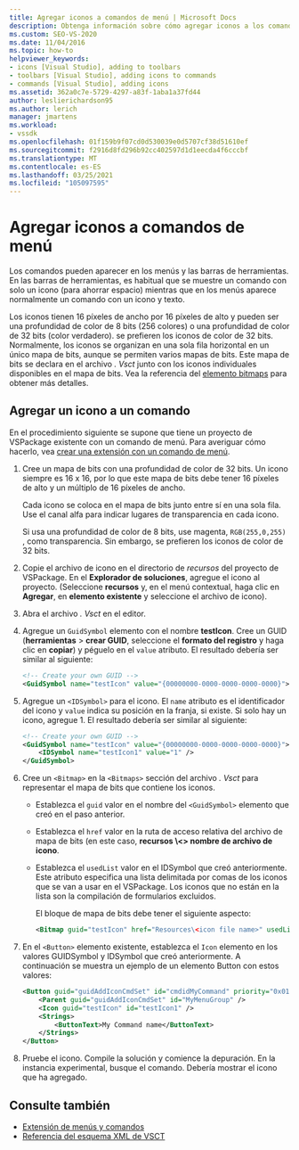 ```yaml
---
title: Agregar iconos a comandos de menú | Microsoft Docs
description: Obtenga información sobre cómo agregar iconos a los comandos que pueden aparecer en los menús y las barras de herramientas en el entorno de desarrollo integrado (IDE) de Visual Studio.
ms.custom: SEO-VS-2020
ms.date: 11/04/2016
ms.topic: how-to
helpviewer_keywords:
- icons [Visual Studio], adding to toolbars
- toolbars [Visual Studio], adding icons to commands
- commands [Visual Studio], adding icons
ms.assetid: 362a0c7e-5729-4297-a83f-1aba1a37fd44
author: leslierichardson95
ms.author: lerich
manager: jmartens
ms.workload:
- vssdk
ms.openlocfilehash: 01f159b9f07cd0d530039e0d5707cf38d51610ef
ms.sourcegitcommit: f2916d8fd296b92cc402597d1d1eecda4f6cccbf
ms.translationtype: MT
ms.contentlocale: es-ES
ms.lasthandoff: 03/25/2021
ms.locfileid: "105097595"
---
```

# <a name="add-icons-to-menu-commands"></a>Agregar iconos a comandos de menú
Los comandos pueden aparecer en los menús y las barras de herramientas. En las barras de herramientas, es habitual que se muestre un comando con solo un icono (para ahorrar espacio) mientras que en los menús aparece normalmente un comando con un icono y texto.

 Los iconos tienen 16 píxeles de ancho por 16 píxeles de alto y pueden ser una profundidad de color de 8 bits (256 colores) o una profundidad de color de 32 bits (color verdadero). se prefieren los iconos de color de 32 bits. Normalmente, los iconos se organizan en una sola fila horizontal en un único mapa de bits, aunque se permiten varios mapas de bits. Este mapa de bits se declara en el archivo *. Vsct* junto con los iconos individuales disponibles en el mapa de bits. Vea la referencia del [elemento bitmaps](../extensibility/bitmaps-element.md) para obtener más detalles.

## <a name="add-an-icon-to-a-command"></a>Agregar un icono a un comando
 En el procedimiento siguiente se supone que tiene un proyecto de VSPackage existente con un comando de menú. Para averiguar cómo hacerlo, vea [crear una extensión con un comando de menú](../extensibility/creating-an-extension-with-a-menu-command.md).

1. Cree un mapa de bits con una profundidad de color de 32 bits. Un icono siempre es 16 x 16, por lo que este mapa de bits debe tener 16 píxeles de alto y un múltiplo de 16 píxeles de ancho.

     Cada icono se coloca en el mapa de bits junto entre sí en una sola fila. Use el canal alfa para indicar lugares de transparencia en cada icono.

     Si usa una profundidad de color de 8 bits, use magenta, `RGB(255,0,255)` , como transparencia. Sin embargo, se prefieren los iconos de color de 32 bits.

2. Copie el archivo de icono en el directorio de *recursos* del proyecto de VSPackage. En el **Explorador de soluciones**, agregue el icono al proyecto. (Seleccione **recursos** y, en el menú contextual, haga clic en **Agregar**, en **elemento existente** y seleccione el archivo de icono).

3. Abra el archivo *. Vsct* en el editor.

4. Agregue un `GuidSymbol` elemento con el nombre **testIcon**. Cree un GUID (**herramientas**  >  **crear GUID**, seleccione el **formato del registro** y haga clic en **copiar**) y péguelo en el `value` atributo. El resultado debería ser similar al siguiente:

    ```xml
    <!-- Create your own GUID -->
    <GuidSymbol name="testIcon" value="{00000000-0000-0000-0000-0000}">
    ```

5. Agregue un `<IDSymbol>` para el icono. El `name` atributo es el identificador del icono y `value` indica su posición en la franja, si existe. Si solo hay un icono, agregue 1. El resultado debería ser similar al siguiente:

    ```xml
    <!-- Create your own GUID -->
    <GuidSymbol name="testIcon" value="{00000000-0000-0000-0000-0000}">
        <IDSymbol name="testIcon1" value="1" />
    </GuidSymbol>
    ```

6. Cree un `<Bitmap>` en la `<Bitmaps>` sección del archivo *. Vsct* para representar el mapa de bits que contiene los iconos.

    - Establezca el `guid` valor en el nombre del `<GuidSymbol>` elemento que creó en el paso anterior.

    - Establezca el `href` valor en la ruta de acceso relativa del archivo de mapa de bits (en este caso, **recursos \\<\> nombre de archivo de icono**.

    - Establezca el `usedList` valor en el IDSymbol que creó anteriormente. Este atributo especifica una lista delimitada por comas de los iconos que se van a usar en el VSPackage. Los iconos que no están en la lista son la compilación de formularios excluidos.

         El bloque de mapa de bits debe tener el siguiente aspecto:

        ```xml
        <Bitmap guid="testIcon" href="Resources\<icon file name>" usedList="testIcon1"/>
        ```

7. En el `<Button>` elemento existente, establezca el `Icon` elemento en los valores GUIDSymbol y IDSymbol que creó anteriormente. A continuación se muestra un ejemplo de un elemento Button con estos valores:

    ```xml
    <Button guid="guidAddIconCmdSet" id="cmdidMyCommand" priority="0x0100" type="Button">
        <Parent guid="guidAddIconCmdSet" id="MyMenuGroup" />
        <Icon guid="testIcon" id="testIcon1" />
        <Strings>
            <ButtonText>My Command name</ButtonText>
        </Strings>
    </Button>
    ```

8. Pruebe el icono. Compile la solución y comience la depuración. En la instancia experimental, busque el comando. Debería mostrar el icono que ha agregado.

## <a name="see-also"></a>Consulte también
- [Extensión de menús y comandos](../extensibility/extending-menus-and-commands.md)
- [Referencia del esquema XML de VSCT](../extensibility/vsct-xml-schema-reference.md)
